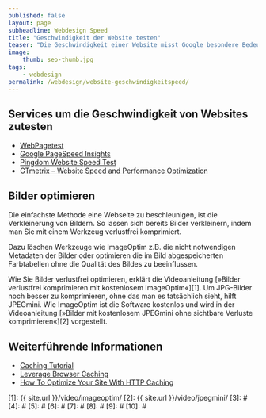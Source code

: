 ```yaml
---
published: false
layout: page
subheadline: Webdesign Speed
title: "Geschwindigkeit der Website testen"
teaser: "Die Geschwindigkeit einer Website misst Google besondere Bedeutung zu. Denn eine schnelle Website bedeutet auch Benutzerfreundlichkeit. Optimierung von Websites: Online-Services und Beiträge, um die eigenen Website auf Geschwindigkeit zu testen."
image:
    thumb: seo-thumb.jpg
tags:
    - webdesign
permalink: /webdesign/website-geschwindigkeitspeed/
---
```

## Services um die Geschwindigkeit von Websites zutesten

* [WebPagetest](http://www.webpagetest.org/)
* [Google PageSpeed Insights](http://developers.google.com/speed/pagespeed/insights/)
* [Pingdom Website Speed Test](http://gtmetrix.com/)
* [GTmetrix – Website Speed and Performance Optimization](http://tools.pingdom.com/fpt/)


## Bilder optimieren

Die einfachste Methode eine Webseite zu beschleunigen, ist die Verkleinerung von Bildern. So lassen sich bereits Bilder verkleinern, indem man Sie mit einem Werkzeug verlustfrei komprimiert.

Dazu löschen Werkzeuge wie ImageOptim z.B. die nicht notwendigen Metadaten der Bilder oder optimieren die im Bild abgespeicherten Farbtabellen ohne die Qualität des Bildes zu beeinflussen.

Wie Sie Bilder verlustfrei optimieren, erklärt die Videoanleitung [»Bilder verlustfrei komprimieren mit kostenlosem ImageOptim«][1]. Um JPG-Bilder noch besser zu komprimieren, ohne das man es tatsächlich sieht, hilft JPEGmini. Wie ImageOptim ist die Software kostenlos und wird in der Videoanleitung [»Bilder mit kostenlosem JPEGmini ohne sichtbare Verluste komprimieren«][2] vorgestellt.



## Weiterführende Informationen

* [Caching Tutorial](https://www.mnot.net/cache_docs/)
* [Leverage Browser Caching](http://www.feedthebot.com/pagespeed/leverage-browser-caching.html)
* [How To Optimize Your Site With HTTP Caching](http://betterexplained.com/articles/how-to-optimize-your-site-with-http-caching/)





 [1]: {{ site.url }}/video/imageoptim/
 [2]: {{ site.url }}/video/jpegmini/
 [3]: #
 [4]: #
 [5]: #
 [6]: #
 [7]: #
 [8]: #
 [9]: #
 [10]: #
